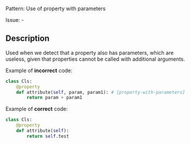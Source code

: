 Pattern: Use of property with parameters

Issue: -

## Description

Used when we detect that a property also has parameters, which are useless, given that properties cannot be called with additional arguments.

Example of **incorrect** code:

```python
class Cls:
    @property
    def attribute(self, param, param1): # [property-with-parameters]
        return param + param1
```

Example of **correct** code:

```python
class Cls:
    @property
    def attribute(self):
        return self.test
```
